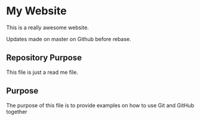 # My Website

This is a really awesome website.

Updates made on master on Github before rebase.

## Repository Purpose

This file is just a read me file.

## Purpose

The purpose of this file is to provide examples
on how to use Git and GitHub together
